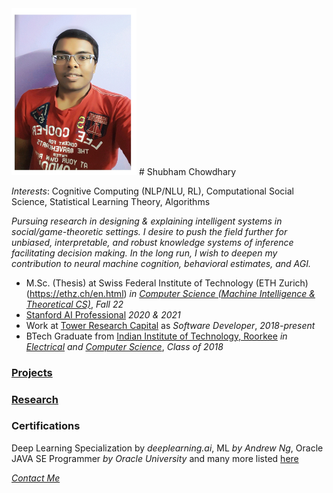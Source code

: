 <img src="photoId.jpg" alt="drawing" width="200"/>
# Shubham Chowdhary

*Interests*: Cognitive Computing (NLP/NLU, RL), Computational Social Science, Statistical Learning Theory, Algorithms

_Pursuing research in designing & explaining intelligent systems in social/game-theoretic settings. I desire to push the field further for unbiased, interpretable, and robust knowledge systems of inference facilitating decision making. In the long run, I wish to deepen my contribution to neural machine cognition, behavioral estimates, and AGI._

- M.Sc. \(Thesis\) at Swiss Federal Institute of Technology \(ETH Zurich\)(https://ethz.ch/en.html) _in [Computer Science \(Machine Intelligence & Theoretical CS\)](https://inf.ethz.ch/)_, _Fall 22_
- [Stanford AI Professional](https://online.stanford.edu/programs/artificial-intelligence-professional-program) _2020 & 2021_
- Work at [Tower Research Capital](https://www.tower-research.com/) as _Software Developer_, _2018-present_
- BTech Graduate from [Indian Institute of Technology, Roorkee](https://new.iitr.ac.in/Main/pages/_en_Indian_Institute_of_Technology_Roorkee__en_.html) _in [Electrical](https://ee.iitr.ac.in/) and [Computer Science](https://cse.iitr.ac.in/)_, _Class of 2018_

### [Projects](https://codeviser.github.io/projects.html)
### [Research](https://codeviser.github.io/research.html)

### Certifications
Deep Learning Specialization by _deeplearning.ai_, ML _by Andrew Ng_, Oracle JAVA SE Programmer _by Oracle University_ and many more listed [here](https://www.linkedin.com/in/shubhamchowdhary/)

[_Contact Me_](https://codeviser.github.io/about/contact-me.html)
